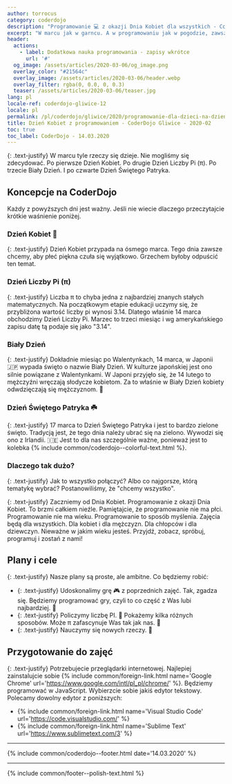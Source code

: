 ```yaml
---
author: torrocus
category: coderdojo
description: "Programowanie 💻 z okazji Dnia Kobiet dla wszystkich - CoderDojo Gliwice #12"
excerpt: "W marcu jak w garncu. A w programowaniu jak w pogodzie, zawsze dużo zmiennych. Tym razem te zmienne będziemy sumować. Zresztą sami zobaczycie. 😛"
header:
  actions:
    - label: Dodatkowa nauka programowania - zapisy wkrótce
      url: '#'
  og_image: /assets/articles/2020-03-06/og_image.png
  overlay_color: "#21564c"
  overlay_image: /assets/articles/2020-03-06/header.webp
  overlay_filter: rgba(0, 0.0, 0, 0.3)
  teaser: /assets/articles/2020-03-06/teaser.jpg
lang: pl
locale-ref: coderdojo-gliwice-12
locale: pl
permalink: /pl/coderdojo/gliwice/2020/programowanie-dla-dzieci-na-dzien-kobiet/
title: Dzień Kobiet z programowaniem - CoderDojo Gliwice - 2020-02
toc: true
toc_label: CoderDojo - 14.03.2020
---
```


{: .text-justify}
W marcu tyle rzeczy się dzieje.
Nie mogliśmy się zdecydować.
Po pierwsze Dzień Kobiet.
Po drugie Dzień Liczby Pi (π).
Po trzecie Biały Dzień.
I po czwarte Dzień Świętego Patryka.


## Koncepcje na CoderDojo

Każdy z powyższych dni jest ważny.
Jeśli nie wiecie dlaczego przeczytajcie krótkie waśnienie poniżej.


### Dzień Kobiet 🌹

{: .text-justify}
Dzień Kobiet przypada na ósmego marca.
Tego dnia zawsze chcemy, aby płeć piękna czuła się wyjątkowo.
Grzechem byłoby odpuścić ten temat.


### Dzień Liczby Pi (π)

{: .text-justify}
Liczba π to chyba jedna z najbardziej znanych stałych matematycznych.
Na początkowym etapie edukacji uczymy się, że przybliżona wartość liczby pi wynosi 3.14.
Dlatego właśnie 14 marca obchodzimy Dzień Liczby Pi.
Marzec to trzeci miesiąc i wg amerykańskiego zapisu datę tą podaje się jako "3.14".


### Biały Dzień

{: .text-justify}
Dokładnie miesiąc po Walentynkach, 14 marca, w Japonii
🇯🇵
wypada święto o nazwie Biały Dzień.
W kulturze japońskiej jest ono silnie powiązane z Walentynkami.
W Japoni przyjęło się, że 14 lutego to mężczyźni wręczają słodycze kobietom.
Za to właśnie w Biały Dzień kobiety odwdzięczają się mężczyznom.
🍭


### Dzień Świętego Patryka ☘️

{: .text-justify}
17 marca to Dzień Świętego Patryka i jest to bardzo zielone święto.
Tradycją jest, że tego dnia należy ubrać się na zielono.
Wywodzi się ono z Irlandii.
🇮🇪
Jest to dla nas szczególnie ważne, ponieważ jest to kolebka
{% include common/coderdojo--colorful-text.html %}.


### Dlaczego tak dużo?

{: .text-justify}
Jak to wszystko połączyć?
Albo co najgorsze, którą tematykę wybrać?
Postanowiliśmy, że "chcemy wszystko".

{: .text-justify}
Zaczniemy od Dnia Kobiet.
Programowanie z okazji Dnia Kobiet.
To brzmi całkiem nieźle.
Pamiętajcie, że programowanie nie ma płci.
Programowanie nie ma wieku.
Programowanie to sposób myślenia.
Zajęcia będą dla wszystkich.
Dla kobiet i dla mężczyzn.
Dla chłopców i dla dziewczyn.
Nieważne w jakim wieku jesteś.
Przyjdź, zobacz, spróbuj, programuj i zostań z nami!


## Plany i cele

{: .text-justify}
Nasze plany są proste, ale ambitne.
Co będziemy robić:
+ {: .text-justify} Udoskonalimy grę 🎮 z poprzednich zajęć. Tak, zgadza się. Będziemy programować gry, czyli to co część z Was lubi najbardziej. 🐯
+ {: .text-justify} Policzymy liczbę PI. 🧮 Pokażemy kilka różnych sposobów. Może π zafascynuje Was tak jak nas. 🤩
+ {: .text-justify} Nauczymy się nowych rzeczy. 🍱


## Przygotowanie do zajęć

{: .text-justify}
Potrzebujecie przeglądarki internetowej.
Najlepiej zainstalujcie sobie
{% include common/foreign-link.html name='Google Chrome' url='https://www.google.com/intl/pl_pl/chrome/' %}.
Będziemy programować w JavaScript.
Wybierzcie sobie jakiś edytor tekstowy.
Polecamy dowolny edytor z poniższych:
+ {% include common/foreign-link.html name='Visual Studio Code' url='https://code.visualstudio.com/' %}
+ {% include common/foreign-link.html name='Sublime Text' url='https://www.sublimetext.com/3' %}

----

{% include common/coderdojo--footer.html date='14.03.2020' %}

----

{% include common/footer--polish-text.html %}

